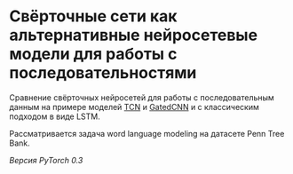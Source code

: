 # Свёрточные сети как альтернативные нейросетевые модели для работы с последовательностями

Сравнение свёрточных нейросетей для работы с последовательным данным на примере моделей [TCN](https://arxiv.org/pdf/1803.01271.pdf) и [GatedCNN](https://arxiv.org/pdf/1612.08083.pdf) и с классическим подходом в виде LSTM.

Рассматривается задача word language modeling на датасете Penn Tree Bank.

*Версия PyTorch 0.3*
